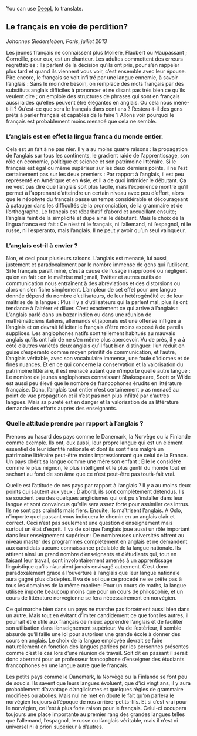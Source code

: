 You can use [DeepL](https://www.deepl.com/translator) to translate. 
## Le français en voie de perdition?

*Johannes Siedersleben, Paris, juillet 2013*

Les jeunes français ne connaissent plus Molière, Flaubert ou Maupassant ; Corneille, pour eux, est un
chanteur. Les adultes commettent des erreurs regrettables : Ils parlent de la décision qu’ils ont pris,
pour s’en rappeler plus tard et quand ils viennent vous voir, c’est ensemble avec leur épouse. Pire
encore, le français se voit infiltré par une langue ennemie, à savoir l’anglais : Sans le moindre besoin,
on remplace des mots français par des substituts anglais difficiles à prononcer et ne disant pas très
bien ce qu’ils veulent dire ; on emploie des structures de phrases qui sont en français aussi laides
qu’elles peuvent être élégantes en anglais. Ou cela nous mène-t-il ? Qu’est-ce que sera le français
dans cent ans ? Restera-t-il des gens prêts à parler français et capables de le faire ? 
Allons voir pourquoi le français est probablement moins menacé que cela ne semble.

### L’anglais est en effet la lingua franca du monde entier.
Cela est un fait à ne pas nier. Il y a au moins quatre raisons : la propagation de l’anglais sur tous les
continents, le gradient raide de l’apprentissage, son rôle en économie, politique et science et son
patrimoine littéraire. Si le français est égal ou même supérieur sur les deux derniers points, il ne l’est
certainement pas sur les deux premiers : Par rapport à l’anglais, il est peu représenté en Amérique et
en Asie, et il a de quoi intimider le débutant. Ça ne veut pas dire que l’anglais soit plus facile, mais
l’expérience montre qu’il permet à l’apprenant d’atteindre un certain niveau avec peu d’effort, alors
que le néophyte du français passe un temps considérable et décourageant à patauger 
dans les difficultés de la prononciation, de la grammaire et de l’orthographe. Le français est rébarbatif d’abord et
accueillant ensuite; l’anglais feint de la simplicité et dupe ainsi le débutant. Mais le choix de la lingua
franca est fait : Ce n’est ni le français, ni l’allemand, ni l’espagnol, ni le russe, ni l’esperanto, mais
l’anglais. Il ne peut y avoir qu’un seul vainqueur.

### L’anglais est-il à envier ?
Non, et ceci pour plusieurs raisons. L’anglais est menacé, lui aussi, justement et paradoxalement par
le nombre immense de gens qui l’utilisent. Si le français paraît miné, c’est à cause de l’usage inapproprié 
ou négligent qu’on en fait : on le maîtrise mal ; mail, Twitter et autres outils de communication nous 
entraînent à des abréviations et des distorsions ou alors on s’en fiche simplement.
L’ampleur de cet effet pour une langue donnée dépend du nombre d’utilisateurs, de leur hétérogénéité 
et de leur maîtrise de la langue : Plus il y a d’utilisateurs qui la parlent mal, plus ils ont tendance
à l’altérer et diluer. C’est exactement ce qui arrive à l’anglais : L’anglais parlé dans un bazar indien ou
dans une réunion de mathématiciens italiens, allemands et japonais est une offense infligée à
l’anglais et on devrait féliciter le français d’être moins exposé à de pareils supplices. Les anglophones
natifs sont tellement habitués au mauvais anglais qu’ils ont l’air de ne s’en même plus apercevoir. Vu
de près, il y a à côté d’autres variétés deux anglais qu’Il faut bien distinguer: l’un réduit en guise 
d’esperanto comme moyen primitif de communication, et l’autre, l’anglais véritable, avec son vocabulaire 
immense, une foule d’idiomes et de fines nuances. Et en ce qui concerne la conservation et la
valorisation du patrimoine littéraire, il est menacé autant que n’importe quelle autre langue : Le
nombre de jeunes anglophones connaissant Shakespeare, Scott or Wilde est aussi peu élevé que le
nombre de francophones érudits en littérature française. Donc, l’anglais tout entier n’est certainement p
as menacé au point de vue propagation et il n’est pas non plus infiltré par d’autres langues.
Mais sa pureté est en danger et la valorisation de sa littérature demande des efforts auprès des enseignants.

### Quelle attitude prendre par rapport à l’anglais ?
Prenons au hasard des pays comme le Danemark, la Norvège ou la Finlande comme exemple. Ils ont,
eux aussi, leur propre langue qui est un élément essentiel de leur identité nationale et dont ils sont
fiers malgré un patrimoine littéraire peut-être moins impressionnant que celui de la France. Un pays
chérit sa langue comme une mère son enfant : Elle le considère comme le plus mignon, le plus intelligent 
et le plus gentil du monde tout en sachant au fond de son âme que ce n’est peut-être pas toutà-fait vrai.

Quelle est l’attitude de ces pays par rapport à l’anglais ? Il y a au moins deux points qui sautent aux
yeux : D’abord, ils sont complètement détendus. Ils se soucient peu des quelques anglicismes qui ont
pu s’installer dans leur langue et sont convaincus qu’elle sera assez forte pour assimiler ces intrus. Ils
ne sont pas craintifs mais fiers. Ensuite, ils maîtrisent l’anglais. A Oslo, n’importe quel passant vous
indiquera le chemin en un anglais clair et correct. Ceci n’est pas seulement une question
d’enseignement mais surtout un état d’esprit. Il va de soi que l’anglais joue aussi un rôle important
dans leur enseignement supérieur : De nombreuses universités offrent au niveau master des programmes 
complètement en anglais et ne demandent aux candidats aucune connaissance préalable
de la langue nationale. Ils attirent ainsi un grand nombre d’enseignants et d’étudiants qui, tout en
faisant leur travail, sont involontairement amenés à un apprentissage linguistique qu’ils n’auraient
jamais envisagé autrement. C’est donc paradoxalement grâce à l’ouverture à l’anglais que leur
langue nationale aura gagné plus d’adeptes. Il va de soi que ce procédé ne se prête pas à tous les
domaines de la même manière: Pour un cours de maths, la langue utilisée importe beaucoup moins
que pour un cours de philosophie, et un cours de littérature norvégienne se fera nécessairement en
norvégien.

Ce qui marche bien dans un pays ne marche pas forcément aussi bien dans un autre. Mais tout en
évitant d’imiter candidement ce que font les autres, il pourrait être utile aux français de mieux apprendre l’anglais et de faciliter son utilisation dans l’enseignement supérieur. Vu de l’extérieur, il
semble absurde qu’il faille une loi pour autoriser une grande école à donner des cours en anglais. Le
choix de la langue employée devrait se faire naturellement en fonction des langues parlées par les
personnes présentes comme c’est le cas lors d’une réunion de travail. Soit dit en passant il serait
donc aberrant pour un professeur francophone d’enseigner des étudiants francophones en une
langue autre que le français.

Les petits pays comme le Danemark, la Norvège ou la Finlande se font peu de soucis. Ils savent que
leurs langues évoluent, que d’ici vingt ans, il y aura probablement d’avantage d’anglicismes et
quelques règles de grammaire modifiées ou abolies. Mais nul ne met en doute le fait qu’on parlera le 
norvégien toujours à l’époque de nos arrière-petits-fils. Et si c’est vrai pour le norvégien, ce l’est à
plus forte raison pour le français. Celui-ci occupera toujours une place importante au premier rang
des grandes langues telles que l’allemand, l’espagnol, le russe ou l’anglais véritable, mais il n’est ni
universel ni à priori supérieur à d’autres. 

